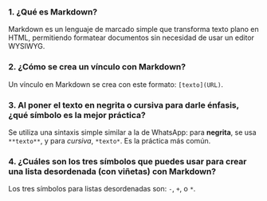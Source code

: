 ### 1. ¿Qué es Markdown?

Markdown es un lenguaje de marcado simple que transforma texto plano en HTML, permitiendo formatear documentos sin necesidad de usar un editor WYSIWYG.

### 2. ¿Cómo se crea un vínculo con Markdown?

Un vínculo en Markdown se crea con este formato: `[texto](URL)`.

### 3. Al poner el texto en negrita o cursiva para darle énfasis, ¿qué símbolo es la mejor práctica?

Se utiliza una sintaxis simple similar a la de WhatsApp: para **negrita**, se usa `**texto**`, y para *cursiva*, `*texto*`. Es la práctica más común.

### 4. ¿Cuáles son los tres símbolos que puedes usar para crear una lista desordenada (con viñetas) con Markdown?

Los tres símbolos para listas desordenadas son: `-`, `+`, o `*`.
